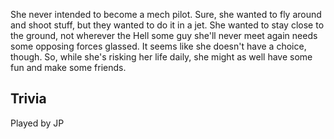 She never intended to become a mech pilot. Sure, she wanted to fly around and shoot stuff, but they wanted to do it in a jet. She wanted to stay close to the ground, not wherever the Hell some guy she'll never meet again needs some opposing forces glassed. It seems like she doesn't have a choice, though. So, while she's risking her life daily, she might as well have some fun and make some friends.

## Trivia

Played by JP
